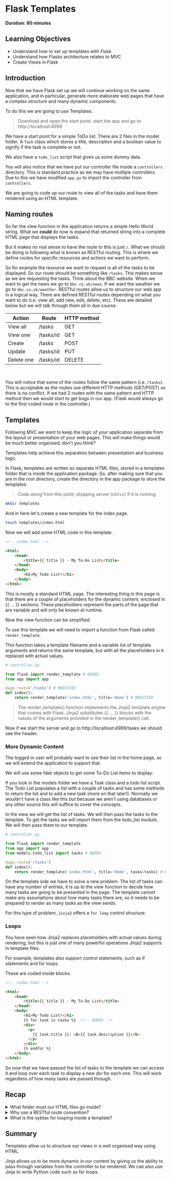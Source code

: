 # Flask Templates

**Duration: 60 minutes**

## Learning Objectives

- Understand how to set up templates with Flask
- Understand how Flasks architecture relates to MVC
- Create Views in Flask

## Introduction

Now that we have Flask set up we will continue working on the same application, and in particular, generate more elaborate web pages that have a complex structure and many dynamic components.

To do this we are going to use Templates.

> Download and open the start point. start the app and go to http://localhost:4999

We have a start point for a simple ToDo list. There are 2 files in the model folder. A `Task` class which stores a title, description and a boolean value to signify if the task is complete or not.

We also have a `todo_list` script that gives us some dummy data.

You will also notice that we have put our controller file inside a `controllers` directory. This is standard practice as we may have multiple controllers. Due to this we have modified `app.py` to import the controller from `controllers`.

We are going to code up our route to view all of the tasks and have them rendered using an HTML template.

## Naming routes

So far the view function in the application returns a simple Hello World string. What we __could__ do now is expand that returned string into a complete HTML page that displays the tasks.

But it makes no real sense to have the route to this is just `/`. What we should be doing is following what is known as RESTful routing. This is where we define routes for specific resources and actions we want to perform.

So for example the resource we want to request is all of the tasks to be displayed. So our route should be something like `/tasks`. This makes sense as we are requesting the tasks. Think about the BBC website. When we want to get the news we go to `bbc.co.uk/news`. If we want the weather we go to `bbc.co.uk/weather`. RESTful routes allow us to structure our web app in a logical way. There are defined RESTful routes depending on what you want to do (i.e. view all, add new, edit, delete, etc). These are detailed below but we will talk through them all in due course.

|Action| Route| HTTP method|
|-------|-------|-----------|
|View all| /tasks | GET |
|View one| /tasks/id | GET |
|Create| /tasks | POST |
|Update| /tasks/id | PUT |
|Delete one| /tasks/id | DELETE |
<br>

You will notice that some of the routes follow the same pattern (i.e. `/tasks`). This is acceptable as the routes use different HTTP methods (GET/POST) so there is no conflict. If we had 2 routes with the same pattern and HTTP method then we would start to get bugs in our app. (Flask would always go to the first coded route in the controller.)

## Templates

Following MVC we want to keep the logic of your application separate from the layout or presentation of your web pages. This will make things would be much better organised, don't you think?

Templates help achieve this separation between presentation and business logic.

In Flask, templates are written as separate HTML files, stored in a templates folder that is inside the application package. So, after making sure that you are in the root directory, create the directory  in the app package to store the templates:

> Code along from this point, stopping server (ctrl+c) if it is running

```bash
mkdir templates
```

And in here let's create a new template for the index page.

```bash
touch templates/index.html
```

Now we will add some HTML code in this template.

```html
<!-- index.html -->

<html>
    <head>
        <title>{{ title }} - My To-Do List</title>
    </head>
    <body>
        <h1>My Todo List!</h1>
    </body>
</html>
```

This is mostly a standard HTML page. The interesting thing in this page is that there are a couple of placeholders for the dynamic content, enclosed in {{ ... }} sections. These placeholders represent the parts of the page that are variable and will only be known at runtime.

Now the view function can be simplified.

To use this template we will need to import a function from Flask called `render_template`.

This function takes a template filename and a variable list of template arguments and returns the same template, but with all the placeholders in it replaced with actual values.

```python
# controller.py

from flask import render_template # ADDED
from app import app

@app.route('/tasks') # MODIFIED
def index():
    return render_template('index.html', title='Home') # MODIFIED
```

> The render_template() function implements the Jinja2 template engine that comes with Flask. Jinja2 substitutes {{ ... }} blocks with the values of the arguments provided in the render_template() call.

Now if we start the server and go to http://localhost:4999/tasks we should see the header.

### More Dynamic Content

The logged in user will probably want to see their list in the home page, so we will extend the application to support that.

We will use some fake objects to get some To-Do List items to display:

If you look in the models folder we have a Task class and a todo list script. The Todo List populates a list with a couple of tasks and has some methods to return the list and to add a new task (more on that later!). Normally we wouldn't have a class like this but because we aren't using databases or any other source this will suffice to cover the concepts.

In the view we will get the list of tasks. We will then pass the tasks to the template. To get the tasks we will import them from the todo_list module. We will then pass them to our template.

```python
# controller.py

from flask import render_template
from app import app
from models.todo_list import tasks # ADDED

@app.route('/tasks')
def index():
    return render_template('index.html', title='Home', tasks=tasks) # MODIFIED
```

On the template side we have to solve a new problem. The list of tasks can have any number of entries, it is up to the view function to decide how many tasks are going to be presented in the page. The template cannot make any assumptions about how many tasks there are, so it needs to be prepared to render as many tasks as the view sends.

For this type of problem, `Jinja2` offers a `for loop` control structure.

### Loops

You have seen how Jinja2 replaces placeholders with actual values during rendering, but this is just one of many powerful operations Jinja2 supports in template files.

For example, templates also support control statements, such as if statements and for loops.

These are coded inside blocks.

```html
<!-- index.html -->

<html>
    <head>
        <title>{{ title }} - My To-Do List</title>
    </head>
    <body>
        <h1>My Todo List!</h1>
        {% for task in tasks %}  <!-- ADDED -->
        <div>
          <p>
            {{ task.title }}: <b>{{ task.description }}</b>
          </p>
        </div>
        {% endfor %}
    </body>
</html>
```

So now that we have passed the list of tasks to the template we can access it and loop over each task to display a new div for each one. This will work regardless of how many tasks are passed through.

## Recap

<details>
<summary>What folder must our HTML files go inside?</summary>
  templates
</details>

<details>
<summary>Why use a RESTful route convention?</summary>
  To deal with requests in a structured and consistant way. 
</details>

<details>
<summary>What is the sybtax for looping inside a template?</summary>
  ```html
    <% for item in items %>
    <% endfor %>
  ```
</details>


## Summary

Templates allow us to structure our views in a well organised way using HTML.

Jinja allows us to be more dynamic in our content by giving us the ability to pass through variables from the controller to be rendered. We can also use Jinja to write Python code such as for loops. 

